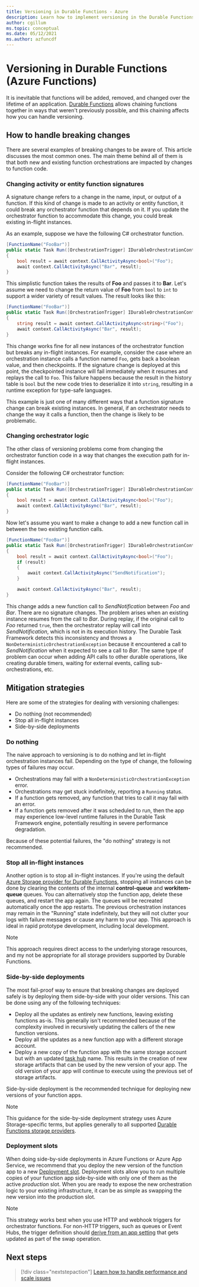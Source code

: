 ```yaml
---
title: Versioning in Durable Functions - Azure
description: Learn how to implement versioning in the Durable Functions extension for Azure Functions.
author: cgillum
ms.topic: conceptual
ms.date: 05/12/2021
ms.author: azfuncdf
---
```


# Versioning in Durable Functions (Azure Functions)

It is inevitable that functions will be added, removed, and changed over the lifetime of an application. [Durable Functions](durable-functions-overview.md) allows chaining functions together in ways that weren't previously possible, and this chaining affects how you can handle versioning.

## How to handle breaking changes

There are several examples of breaking changes to be aware of. This article discusses the most common ones. The main theme behind all of them is that both new and existing function orchestrations are impacted by changes to function code.

### Changing activity or entity function signatures

A signature change refers to a change in the name, input, or output of a function. If this kind of change is made to an activity or entity function, it could break any orchestrator function that depends on it. If you update the orchestrator function to accommodate this change, you could break existing in-flight instances.

As an example, suppose we have the following C# orchestrator function.

```csharp
[FunctionName("FooBar")]
public static Task Run([OrchestrationTrigger] IDurableOrchestrationContext context)
{
    bool result = await context.CallActivityAsync<bool>("Foo");
    await context.CallActivityAsync("Bar", result);
}
```

This simplistic function takes the results of **Foo** and passes it to **Bar**. Let's assume we need to change the return value of **Foo** from `bool` to `int` to support a wider variety of result values. The result looks like this:

```csharp
[FunctionName("FooBar")]
public static Task Run([OrchestrationTrigger] IDurableOrchestrationContext context)
{
    string result = await context.CallActivityAsync<string>("Foo");
    await context.CallActivityAsync("Bar", result);
}
```

This change works fine for all new instances of the orchestrator function but breaks any in-flight instances. For example, consider the case where an orchestration instance calls a function named `Foo`, gets back a boolean value, and then checkpoints. If the signature change is deployed at this point, the checkpointed instance will fail immediately when it resumes and replays the call to `Foo`. This failure happens because the result in the history table is `bool` but the new code tries to deserialize it into `string`, resulting in a runtime exception for type-safe languages.

This example is just one of many different ways that a function signature change can break existing instances. In general, if an orchestrator needs to change the way it calls a function, then the change is likely to be problematic.

### Changing orchestrator logic

The other class of versioning problems come from changing the orchestrator function code in a way that changes the execution path for in-flight instances.

Consider the following C# orchestrator function:

```csharp
[FunctionName("FooBar")]
public static Task Run([OrchestrationTrigger] IDurableOrchestrationContext context)
{
    bool result = await context.CallActivityAsync<bool>("Foo");
    await context.CallActivityAsync("Bar", result);
}
```

Now let's assume you want to make a change to add a new function call in between the two existing function calls.

```csharp
[FunctionName("FooBar")]
public static Task Run([OrchestrationTrigger] IDurableOrchestrationContext context)
{
    bool result = await context.CallActivityAsync<bool>("Foo");
    if (result)
    {
        await context.CallActivityAsync("SendNotification");
    }

    await context.CallActivityAsync("Bar", result);
}
```

This change adds a new function call to *SendNotification* between *Foo* and *Bar*. There are no signature changes. The problem arises when an existing instance resumes from the call to *Bar*. During replay, if the original call to *Foo* returned `true`, then the orchestrator replay will call into *SendNotification*, which is not in its execution history. The Durable Task Framework detects this inconsistency and throws a `NonDeterministicOrchestrationException` because it encountered a call to *SendNotification* when it expected to see a call to *Bar*. The same type of problem can occur when adding API calls to other durable operations, like creating durable timers, waiting for external events, calling sub-orchestrations, etc.

## Mitigation strategies

Here are some of the strategies for dealing with versioning challenges:

* Do nothing (not recommended)
* Stop all in-flight instances
* Side-by-side deployments

### Do nothing

The naive approach to versioning is to do nothing and let in-flight orchestration instances fail. Depending on the type of change, the following types of failures may occur.

* Orchestrations may fail with a `NonDeterministicOrchestrationException` error.
* Orchestrations may get stuck indefinitely, reporting a `Running` status.
* If a function gets removed, any function that tries to call it may fail with an error.
* If a function gets removed after it was scheduled to run, then the app may experience low-level runtime failures in the Durable Task Framework engine, potentially resulting in severe performance degradation.

Because of these potential failures, the "do nothing" strategy is not recommended.

### Stop all in-flight instances

Another option is to stop all in-flight instances. If you're using the default [Azure Storage provider for Durable Functions](durable-functions-storage-providers.md#azure-storage), stopping all instances can be done by clearing the contents of the internal **control-queue** and **workitem-queue** queues. You can alternatively stop the function app, delete these queues, and restart the app again. The queues will be recreated automatically once the app restarts. The previous orchestration instances may remain in the "Running" state indefinitely, but they will not clutter your logs with failure messages or cause any harm to your app. This approach is ideal in rapid prototype development, including local development.

> [!NOTE]
> This approach requires direct access to the underlying storage resources, and my not be appropriate for all storage providers supported by Durable Functions.

### Side-by-side deployments

The most fail-proof way to ensure that breaking changes are deployed safely is by deploying them side-by-side with your older versions. This can be done using any of the following techniques:

* Deploy all the updates as entirely new functions, leaving existing functions as-is. This generally isn't recommended because of the complexity involved in recursively updating the callers of the new function versions.
* Deploy all the updates as a new function app with a different storage account.
* Deploy a new copy of the function app with the same storage account but with an updated [task hub](durable-functions-task-hubs.md) name. This results in the creation of new storage artifacts that can be used by the new version of your app. The old version of your app will continue to execute using the previous set of storage artifacts.

Side-by-side deployment is the recommended technique for deploying new versions of your function apps.

> [!NOTE]
> This guidance for the side-by-side deployment strategy uses Azure Storage-specific terms, but applies generally to all supported [Durable Functions storage providers](durable-functions-storage-providers.md).

### Deployment slots

When doing side-by-side deployments in Azure Functions or Azure App Service, we recommend that you deploy the new version of the function app to a new [Deployment slot](../functions-deployment-slots.md). Deployment slots allow you to run multiple copies of your function app side-by-side with only one of them as the active *production* slot. When you are ready to expose the new orchestration logic to your existing infrastructure, it can be as simple as swapping the new version into the production slot.

> [!NOTE]
> This strategy works best when you use HTTP and webhook triggers for orchestrator functions. For non-HTTP triggers, such as queues or Event Hubs, the trigger definition should [derive from an app setting](../functions-bindings-expressions-patterns.md#binding-expressions---app-settings) that gets updated as part of the swap operation.

## Next steps

> [!div class="nextstepaction"]
> [Learn how to handle performance and scale issues](durable-functions-perf-and-scale.md)
